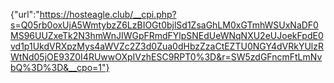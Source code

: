 {"url":"https://hosteagle.club/__cpi.php?s=Q05rb0oxUjA5WmtybzZ6LzBIOGt0bjlSd1ZsaGhLM0xGTmhWSUxNaDF0MS96UUZxeTk2N3hmWnJIWGpFRmdFYlpSNEdUeWNqNXU2eUJoekFpdE0vd1p1UkdVRXpzMys4aWVZc2Z3d0Zua0dHbzZzaCtEZTU0NGY4dVRkYUlzRWtNd05jOE93Z0I4RUwwOXpIVzhESC9RPT0%3D&r=SW5zdGFncmFtLmNvbQ%3D%3D&__cpo=1"}
